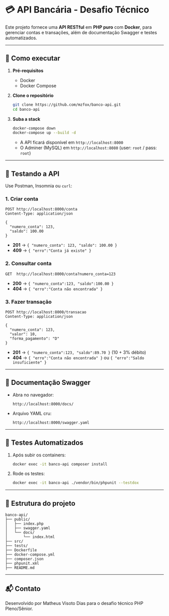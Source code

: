 # 💳 API Bancária - Desafio Técnico

Este projeto fornece uma **API RESTful** em **PHP puro** com **Docker**, para gerenciar contas e transações, além de documentação Swagger e testes automatizados.

---

## 🚀 Como executar

1. **Pré-requisitos**  
   - Docker  
   - Docker Compose  

2. **Clone o repositório**  
   ```bash
   git clone https://github.com/mzfox/banco-api.git
   cd banco-api
   ```

3. **Suba a stack**  
   ```bash
   docker-compose down
   docker-compose up --build -d
   ```

   - A API ficará disponível em `http://localhost:8000`  
   - O Adminer (MySQL) em `http://localhost:8080` (user: `root` / pass: `root`)  

---

## 🧪 Testando a API

Use Postman, Insomnia ou `curl`:

### 1. Criar conta  
```http
POST http://localhost:8000/conta
Content-Type: application/json

{
  "numero_conta": 123,
  "saldo": 100.00
}
```

- **201** → `{ "numero_conta": 123, "saldo": 100.00 }`  
- **409** → `{ "erro":"Conta já existe" }`

### 2. Consultar conta  
```http
GET  http://localhost:8000/conta?numero_conta=123
```
- **200** → `{ "numero_conta":123, "saldo":100.00 }`  
- **404** → `{ "erro":"Conta não encontrada" }`

### 3. Fazer transação  
```http
POST http://localhost:8000/transacao
Content-Type: application/json

{
  "numero_conta": 123,
  "valor": 10,
  "forma_pagamento": "D"
}
```
- **201** → `{ "numero_conta":123, "saldo":89.70 }` (10 + 3% débito)  
- **404** → `{ "erro":"Conta não encontrada" }` ou `{ "erro":"Saldo insuficiente" }`

---

## 📖 Documentação Swagger

- Abra no navegador:  
  ```
  http://localhost:8000/docs/
  ```
- Arquivo YAML cru:  
  ```
  http://localhost:8000/swagger.yaml
  ```

---

## 🧪 Testes Automatizados

1. Após subir os containers:
   ```bash
   docker exec -it banco-api composer install
   ```
2. Rode os testes:
   ```bash
   docker exec -it banco-api ./vendor/bin/phpunit --testdox
   ```

---

## 📁 Estrutura do projeto

```
banco-api/
├── public/
│   ├── index.php
│   ├── swagger.yaml
│   └── docs/
│       └── index.html
├── src/
├── tests/
├── Dockerfile
├── docker-compose.yml
├── composer.json
├── phpunit.xml
├── README.md
```

---

## 📬 Contato

Desenvolvido por Matheus Visoto Dias para o desafio técnico PHP Pleno/Sênior.
